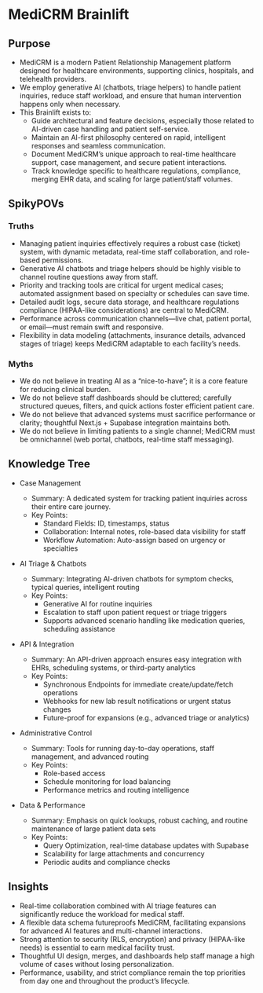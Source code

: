 # MediCRM Brainlift

## Purpose
- MediCRM is a modern Patient Relationship Management platform designed for healthcare environments, supporting clinics, hospitals, and telehealth providers.
- We employ generative AI (chatbots, triage helpers) to handle patient inquiries, reduce staff workload, and ensure that human intervention happens only when necessary.
- This Brainlift exists to:
  - Guide architectural and feature decisions, especially those related to AI-driven case handling and patient self-service.
  - Maintain an AI-first philosophy centered on rapid, intelligent responses and seamless communication.
  - Document MediCRM’s unique approach to real-time healthcare support, case management, and secure patient interactions.
  - Track knowledge specific to healthcare regulations, compliance, merging EHR data, and scaling for large patient/staff volumes.

## SpikyPOVs

### Truths
- Managing patient inquiries effectively requires a robust case (ticket) system, with dynamic metadata, real-time staff collaboration, and role-based permissions.  
- Generative AI chatbots and triage helpers should be highly visible to channel routine questions away from staff.  
- Priority and tracking tools are critical for urgent medical cases; automated assignment based on specialty or schedules can save time.  
- Detailed audit logs, secure data storage, and healthcare regulations compliance (HIPAA-like considerations) are central to MediCRM.  
- Performance across communication channels—live chat, patient portal, or email—must remain swift and responsive.  
- Flexibility in data modeling (attachments, insurance details, advanced stages of triage) keeps MediCRM adaptable to each facility’s needs.

### Myths
- We do not believe in treating AI as a “nice-to-have”; it is a core feature for reducing clinical burden.  
- We do not believe staff dashboards should be cluttered; carefully structured queues, filters, and quick actions foster efficient patient care.  
- We do not believe that advanced systems must sacrifice performance or clarity; thoughtful Next.js + Supabase integration maintains both.  
- We do not believe in limiting patients to a single channel; MediCRM must be omnichannel (web portal, chatbots, real-time staff messaging).

## Knowledge Tree

- Case Management  
  - Summary: A dedicated system for tracking patient inquiries across their entire care journey.  
  - Key Points:
    - Standard Fields: ID, timestamps, status  
    - Collaboration: Internal notes, role-based data visibility for staff  
    - Workflow Automation: Auto-assign based on urgency or specialties

- AI Triage & Chatbots  
  - Summary: Integrating AI-driven chatbots for symptom checks, typical queries, intelligent routing  
  - Key Points:
    - Generative AI for routine inquiries  
    - Escalation to staff upon patient request or triage triggers  
    - Supports advanced scenario handling like medication queries, scheduling assistance

- API & Integration  
  - Summary: An API-driven approach ensures easy integration with EHRs, scheduling systems, or third-party analytics  
  - Key Points:
    - Synchronous Endpoints for immediate create/update/fetch operations  
    - Webhooks for new lab result notifications or urgent status changes  
    - Future-proof for expansions (e.g., advanced triage or analytics)

- Administrative Control  
  - Summary: Tools for running day-to-day operations, staff management, and advanced routing  
  - Key Points:
    - Role-based access  
    - Schedule monitoring for load balancing  
    - Performance metrics and routing intelligence

- Data & Performance  
  - Summary: Emphasis on quick lookups, robust caching, and routine maintenance of large patient data sets  
  - Key Points:
    - Query Optimization, real-time database updates with Supabase  
    - Scalability for large attachments and concurrency  
    - Periodic audits and compliance checks

## Insights
- Real-time collaboration combined with AI triage features can significantly reduce the workload for medical staff.  
- A flexible data schema futureproofs MediCRM, facilitating expansions for advanced AI features and multi-channel interactions.  
- Strong attention to security (RLS, encryption) and privacy (HIPAA-like needs) is essential to earn medical facility trust.  
- Thoughtful UI design, merges, and dashboards help staff manage a high volume of cases without losing personalization.  
- Performance, usability, and strict compliance remain the top priorities from day one and throughout the product’s lifecycle.